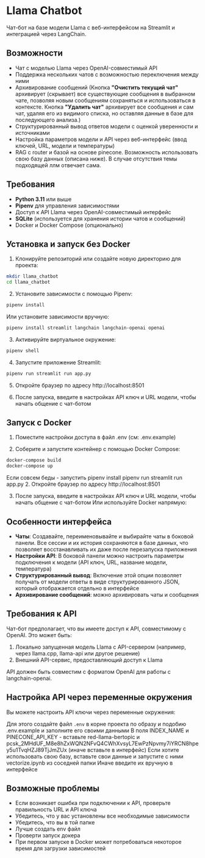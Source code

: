 # Llama Chatbot

Чат-бот на базе модели Llama с веб-интерфейсом на Streamlit и интеграцией через LangChain.

## Возможности

- Чат с моделью Llama через OpenAI-совместимый API
- Поддержка нескольких чатов с возможностью переключения между ними
- Архивирование сообщений (Кнопка **"Очистить текущий чат"** архивирует (скрывает) все существующие сообщения в выбранном чате, позволяя новым сообщениям сохраняться и использоваться в контексте. Кнопка **"Удалить чат"** архивирует все сообщения и сам чат, удаляя его из видимого списка, но оставляя данные в базе для последующего анализа.)
- Структурированный вывод ответов модели с оценкой уверенности и источниками
- Настройка параметров модели и API через веб-интерфейс (ввод ключей, URL, модели и температуры)
- RAG с router и базой на основе pinecone. Возможность использовать свою базу данных (описана ниже). В случае отсутствия темы подходящей ллм отвечает сама.
## Требования

- **Python 3.11** или выше
- **Pipenv** для управления зависимостями
- Доступ к API Llama через OpenAI-совместимый интерфейс
- **SQLite** (используется для хранения истории чатов и сообщений)
- Docker и Docker Compose (опционально)

## Установка и запуск без Docker

1. Клонируйте репозиторий или создайте новую директорию для проекта:

```bash
mkdir llama_chatbot
cd llama_chatbot
```

2. Установите зависимости с помощью Pipenv:

```bash
pipenv install
```

Или установите зависимости вручную:

```bash
pipenv install streamlit langchain langchain-openai openai
```

3. Активируйте виртуальное окружение:

```bash
pipenv shell
```

4. Запустите приложение Streamlit:

```bash
pipenv run streamlit run app.py
```

5. Откройте браузер по адресу http://localhost:8501

6. После запуска, введите в настройках API ключ и URL модели, чтобы начать общение с чат-ботом

## Запуск с Docker

1. Поместите настройки доступа в файл .env (см: .env.example)
  
2. Соберите и запустите контейнер с помощью Docker Compose:

```bash
docker-compose build
docker-compose up
```
Если совсем беды - запустить pipenv install 
pipenv run streamlit run app.py
2. Откройте браузер по адресу http://localhost:8501

3. После запуска, введите в настройках API ключ и URL модели, чтобы начать общение с чат-ботом
Или используйте Docker напрямую:


## Особенности интерфейса

- **Чаты**: Создавайте, переименовывайте и выбирайте чаты в боковой панели. Все сессии и их история сохраняются в базе данных, что позволяет восстанавливать их даже после перезапуска приложения
- **Настройки API**: В боковой панели можно настроить параметры подключения к модели (API ключ, URL, название модели, температура)
- **Структурированный вывод**: Включение этой опции позволяет получать от модели ответы в виде структурированного JSON, который отображается отдельно в интерфейсе
- **Архивирование сообщений**: можно архивировать чаты и сообщения

## Требования к API

Чат-бот предполагает, что вы имеете доступ к API, совместимому с OpenAI. Это может быть:

1. Локально запущенная модель Llama с API-сервером (например, через llama.cpp, llama-api или другое решение)
2. Внешний API-сервис, предоставляющий доступ к Llama

API должен быть совместим с форматом OpenAI для работы с langchain-openai.

## Настройка API через переменные окружения

Вы можете настроить API ключи через переменные окружения:

Для этого создайте файл `.env` в корне проекта по образу и подобию .env.example и заполните его своими данными
В поля INDEX_NAME и PINECONE_API_KEY - вставьте red-llama-bertopic и pcsk_2MHdUF_M8e8hZxWQN2NFvQ4CWhXvsyL7EwPzNpvmy7iYRCN8hpey5u1TvqHZJ89TjJmZUx (иначе вставьте в интерфейс)
Если хотите использовать свою базу, вставьте свои данные и запустите с ними vectorize.ipynb из соседней папки
Иначе введите их вручную в интерфейсе
## Возможные проблемы

- Если возникает ошибка при подключении к API, проверьте правильность URL и API ключа
- Убедитесь, что у вас установлены все необходимые зависимости
- Убедитесь, что вы в той папке
- Лучше создать env файл
- Проверти запуск докера
- При первом запуске в Docker может потребоваться некоторое время для загрузки зависимостей

